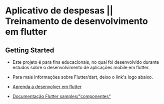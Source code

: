 # Aplicativo de despesas || Treinamento de desenvolvimento em flutter

## Getting Started

- Este projeto é para fins educacionais, no qual foi desenvolvido durante estudos sobre o desenvolvimento de aplicações mobile em flutter.

- Para mais informações sobre Flutter/dart, deixo o link's logo abaixo.

- [Aprenda a desenvolver em flutter](https://flutter.dev/docs/get-started/codelab)
- [Documentação Flutter samples/"componentes"](https://flutter.dev/docs/cookbook)